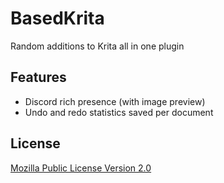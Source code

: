 # BasedKrita
Random additions to Krita all in one plugin

## Features
- Discord rich presence (with image preview)
- Undo and redo statistics saved per document

## License
[Mozilla Public License Version 2.0](https://github.com/TheAirBlow/BasedKrita/blob/main/LICENCE)
